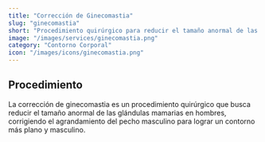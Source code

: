 ```yaml
---
title: "Corrección de Ginecomastia"
slug: "ginecomastia"
short: "Procedimiento quirúrgico para reducir el tamaño anormal de las glándulas mamarias en hombres."
image: "/images/services/ginecomastia.png"
category: "Contorno Corporal"
icon: "/images/icons/ginecomastia.png"
---
```

## Procedimiento
La corrección de ginecomastia es un procedimiento quirúrgico que busca reducir el tamaño anormal de las glándulas mamarias en hombres, corrigiendo el agrandamiento del pecho masculino para lograr un contorno más plano y masculino.
